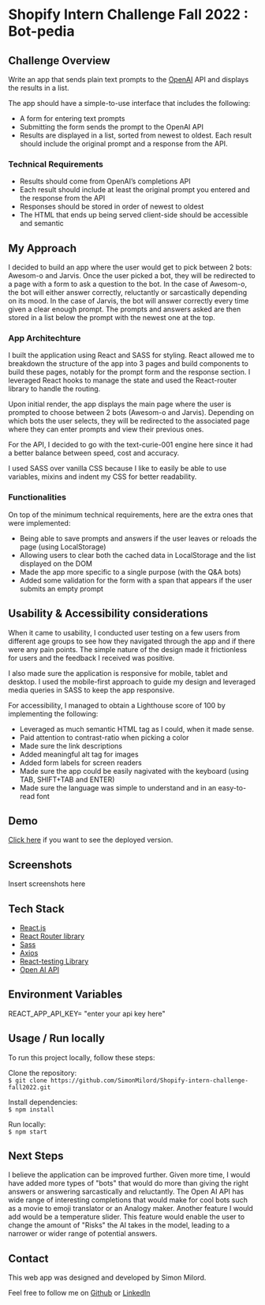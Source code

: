 # Shopify Intern Challenge Fall 2022 : Bot-pedia

## Challenge Overview

Write an app that sends plain text prompts to the [OpenAI](https://openai.com/api/) API and displays the results in a list.

The app should have a simple-to-use interface that includes the following:
* A form for entering text prompts
* Submitting the form sends the prompt to the OpenAI API
* Results are displayed in a list, sorted from newest to oldest. Each result should include the original prompt and a response from the API.

### Technical Requirements
* Results should come from OpenAI’s completions API
* Each result should include at least the original prompt you entered and the response from the API
* Responses should be stored in order of newest to oldest
* The HTML that ends up being served client-side should be accessible and semantic

## My Approach

I decided to build an app where the user would get to pick between 2 bots: Awesom-o and Jarvis. Once the user picked a bot, they will be redirected to a page with a form to ask a question to the bot. In the case of Awesom-o, the bot will either answer correctly, reluctantly or sarcastically depending on its mood. In the case of Jarvis, the bot will answer correctly every time given a clear enough prompt. The prompts and answers asked are then stored in a list below the prompt with the newest one at the top.

### App Architechture
I built the application using React and SASS for styling. React allowed me to breakdown the structure of the app into 3 pages and build components to build these pages, notably for the prompt form and the response section. I leveraged React hooks to manage the state and used the React-router library to handle the routing.

Upon initial render, the app displays the main page where the user is prompted to choose between 2 bots (Awesom-o and Jarvis). Depending on which bots the user selects, they will be redirected to the associated page where they can enter prompts and view their previous ones.

For the API, I decided to go with the text-curie-001 engine here since it had a better balance between speed, cost and accuracy.

I used SASS over vanilla CSS because I like to easily be able to use variables, mixins and indent my CSS for better readability.

### Functionalities
On top of the minimum technical requirements, here are the extra ones that were implemented:

* Being able to save prompts and answers if the user leaves or reloads the page (using LocalStorage)
* Allowing users to clear both the cached data in LocalStorage and the list displayed on the DOM
* Made the app more specific to a single purpose (with the Q&A bots)
* Added some validation for the form with a span that appears if the user submits an empty prompt

## Usability & Accessibility considerations
When it came to usability, I conducted user testing on a few users from different age groups to see how they navigated through the app and if there were any pain points. The simple nature of the design made it frictionless for users and the feedback I received was positive.

I also made sure the application is responsive for mobile, tablet and desktop. I used the mobile-first approach to guide my design and leveraged media queries in SASS to keep the app responsive.

For accessibility, I managed to obtain a Lighthouse score of 100 by implementing the following:
* Leveraged as much semantic HTML tag as I could, when it made sense.
* Paid attention to contrast-ratio when picking a color
* Made sure the link descriptions
* Added meaningful alt tag for images
* Added form labels for screen readers
* Made sure the app could be easily nagivated with the keyboard (using TAB, SHIFT+TAB and ENTER)
* Made sure the language was simple to understand and in an easy-to-read font

## Demo

[Click here](https://bot-pedia.netlify.app/) if you want to see the deployed version.

## Screenshots

Insert screenshots here

## Tech Stack

* [React.js](https://reactjs.org/)<br>
* [React Router library](https://reactrouter.com/)<br>
* [Sass](https://sass-lang.com/)<br>
* [Axios](https://axios-http.com/)<br>
* [React-testing Library](https://testing-library.com/)<br>
* [Open AI API](https://openai.com/api/)

## Environment Variables

REACT_APP_API_KEY= "enter your api key here"
<br>

## Usage / Run locally

To run this project locally, follow these steps:

Clone the repository:
<br>
`$ git clone https://github.com/SimonMilord/Shopify-intern-challenge-fall2022.git`

Install dependencies:
<br>
`$ npm install`

Run locally:
<br>
`$ npm start`

## Next Steps

I believe the application can be improved further. Given more time, I would have added more types of "bots" that would
do more than giving the right answers or answering sarcastically and reluctantly. The Open AI API has wide range of interesting
completions that would make for cool bots such as a movie to emoji translator or an Analogy maker. Another feature I would add would be a temperature slider. This feature would enable the user to change the amount of "Risks" the AI takes in the model, leading to a narrower or wider range of potential answers.

## Contact

This web app was designed and developed by Simon Milord.

Feel free to follow me on [Github](https://github.com/SimonMilord) or [LinkedIn](https://www.linkedin.com/in/simonmilord/)